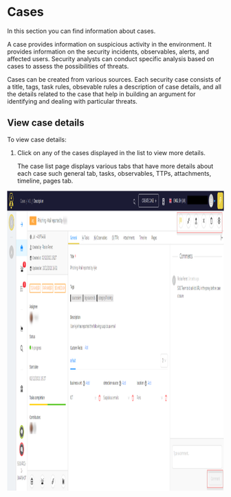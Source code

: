 # Cases

In this section you can find information about cases. 

A case provides information on suspicious activity in the environment. It provides information on the security incidents, observables, alerts, and affected users.  Security analysts can conduct specific analysis based on cases to assess the possibilities of threats. 

Cases can be created from various sources. Each security case consists of a title, tags, task rules, obsevable rules a description of case details, and all the details related to the case that help in building an argument for identifying and dealing with particular threats.

## View case details

To view case details: 

1. Click on any of the cases displayed in the list to view more details. 

    The case list page displays various tabs that have more details about each case such general tab, tasks, observables, TTPs, attachments, timeline, pages tab. 

<img src="../../../images/user-guides/analyst-corner/cases-list/cases-list-go-to-details-page.png" alt="cases list menu list" width="700" height="700"/>

